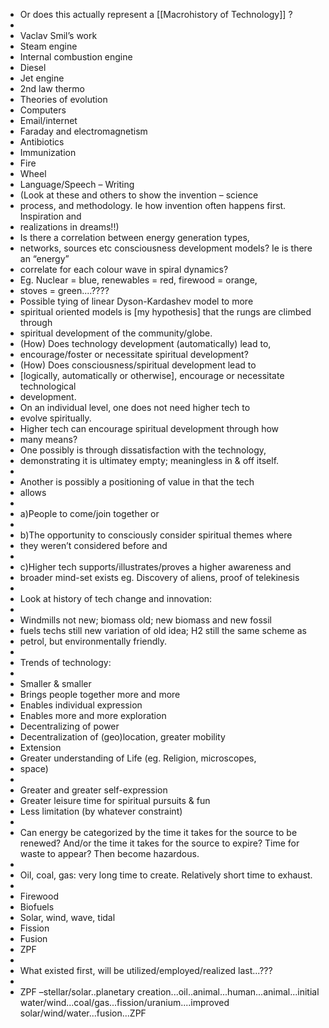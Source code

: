 - Or does this actually represent a [[Macrohistory of Technology]] ?
-
- Vaclav Smil’s work
- Steam engine
- Internal combustion engine
- Diesel
- Jet engine
- 2nd law thermo
- Theories of evolution
- Computers
- Email/internet
- Faraday and electromagnetism
- Antibiotics
- Immunization
- Fire
- Wheel
- Language/Speech – Writing
- (Look at these and others to show the invention – science
- process, and methodology. Ie how invention often happens first. Inspiration and
- realizations in dreams!!)
- Is there a correlation between energy generation types,
- networks, sources etc consciousness development models? Ie is there an “energy”
- correlate for each colour wave in spiral dynamics?
- Eg. Nuclear = blue, renewables = red, firewood = orange,
- stoves = green....????
- Possible tying of linear Dyson-Kardashev model to more
- spiritual oriented models is [my hypothesis] that the rungs are climbed through
- spiritual development of the community/globe.
- (How) Does technology development (automatically) lead to,
- encourage/foster or necessitate spiritual development?
- (How) Does consciousness/spiritual development lead to
- [logically, automatically or otherwise], encourage or necessitate technological
- development.
- On an individual level, one does not need higher tech to
- evolve spiritually.
- Higher tech can encourage spiritual development through how
- many means?
- One possibly is through dissatisfaction with the technology,
- demonstrating it is ultimatey empty; meaningless in & off itself.
-
- Another is possibly a positioning of value in that the tech
- allows
-
- a)People to come/join together or
-
- b)The opportunity to consciously consider spiritual themes where
- they weren’t considered before and
-
- c)Higher tech supports/illustrates/proves a higher awareness and
- broader mind-set exists eg. Discovery of aliens, proof of telekinesis
-
- Look at history of tech change and innovation:
-
- Windmills not new; biomass old; new biomass and new fossil
- fuels techs still new variation of old idea; H2 still the same scheme as
- petrol, but environmentally friendly.
-
- Trends of technology:
-
- Smaller & smaller
- Brings people together more and more
- Enables individual expression
- Enables more and more exploration
- Decentralizing of power
- Decentralization of (geo)location, greater mobility
- Extension
- Greater understanding of Life (eg. Religion, microscopes,
- space)
-
- Greater and greater self-expression
- Greater leisure time for spiritual pursuits & fun
- Less limitation (by whatever constraint)
-
- Can energy be categorized by the time it takes for the source to be renewed? And/or the time it takes for the source to expire? Time for waste to appear? Then become hazardous.
-
- Oil, coal, gas: very long time to create. Relatively short time to exhaust.
-
- Firewood
- Biofuels
- Solar, wind, wave, tidal
- Fission
- Fusion
- ZPF
-
- What existed first, will be utilized/employed/realized last...???
-
- ZPF –stellar/solar..planetary creation...oil..animal...human...animal...initial water/wind...coal/gas...fission/uranium....improved solar/wind/water...fusion...ZPF